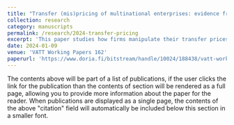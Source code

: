 ```yaml
---
title: "Transfer (mis)pricing of multinational enterprises: evidence from Finland"
collection: research
category: manuscripts
permalink: /research/2024-transfer-pricing
excerpt: 'This paper studies how firms manipulate their transfer prices to shift profit from high tax countries to low tax countries. Using detailed transactiondestination level firm data for years 2013-2019, I find evidence of Finnish multinational enterprises underpricing their exports to low tax destinations. By exploiting variation in corporate income tax rate differences and differences in the ownership of affiliates, I apply a triple difference estimation strategy. I find that a 1 percentage point increase in tax rate difference decreases export unit value by 1.2% among multinational firms exporting to low tax countries. My results suggest firms use transfer pricing as a complement channel, as firms more prone to other profit shifting mechanisms also underprice their exports more. Also, I provide evidence that transfer mispricing is concentrated in exports destined to countries where the multinational’s affiliate has a higher level of economic activity. Where the results with exports are very robust, the results with imports are mixed, suggesting an asymmetrical pattern in transfer pricing.'
date: 2024-01-09
venue: 'VATT Working Papers 162'
paperurl: 'https://www.doria.fi/bitstream/handle/10024/188438/vatt-working-papers-162-transfer-mis-pricing-of-multinational-enterprises--evidence-from-finland.pdf'
---
```


The contents above will be part of a list of publications, if the user clicks the link for the publication than the contents of section will be rendered as a full page, allowing you to provide more information about the paper for the reader. When publications are displayed as a single page, the contents of the above "citation" field will automatically be included below this section in a smaller font.
